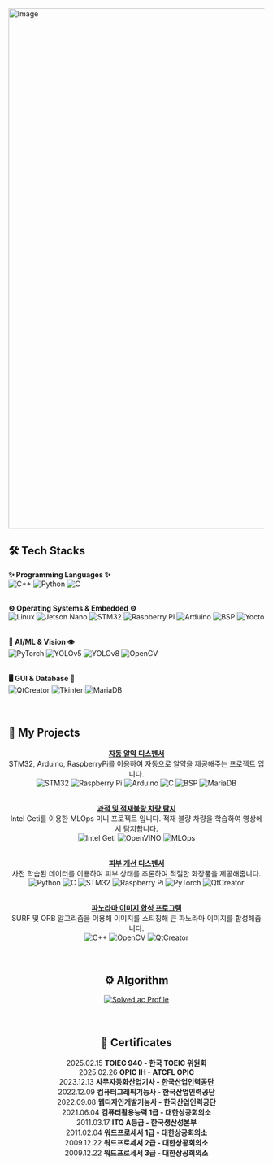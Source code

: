 
<img width="1024" height="1024" alt="Image" src="https://github.com/user-attachments/assets/70105da9-1df4-4adb-9dee-2aea7590bc4b" />




## 🛠️ Tech Stacks

**✨ Programming Languages ✨**
<br>
![C++](https://img.shields.io/badge/C%2B%2B-00599C?style=for-the-badge&logo=c%2B%2B&logoColor=white)
![Python](https://img.shields.io/badge/Python-3776AB?style=for-the-badge&logo=python&logoColor=white)
![C](https://img.shields.io/badge/C-A8B9CC?style=for-the-badge&logo=c&logoColor=white)
<br><br>

**⚙️ Operating Systems & Embedded ⚙️**
<br>
![Linux](https://img.shields.io/badge/Linux-FCC624?style=for-the-badge&logo=linux&logoColor=black)
![Jetson Nano](https://img.shields.io/badge/Jetson%20Nano-24A66C?style=for-the-badge&logo=nvidia&logoColor=white)
![STM32](https://img.shields.io/badge/STM32-00366D?style=for-the-badge&logo=stmicroelectronics&logoColor=white)
![Raspberry Pi](https://img.shields.io/badge/Raspberry%20Pi-C51A4A?style=for-the-badge&logo=raspberrypi&logoColor=white)
![Arduino](https://img.shields.io/badge/Arduino-00979D?style=for-the-badge&logo=arduino&logoColor=white)
![BSP](https://img.shields.io/badge/BSP-FF9900?style=for-the-badge&logoColor=white)
![Yocto](https://img.shields.io/badge/Yocto-0077B6?style=for-the-badge&logo=yocto&logoColor=white)
<br><br>

**🧠 AI/ML & Vision 👁️**
<br>
![PyTorch](https://img.shields.io/badge/PyTorch-EE4C2C?style=for-the-badge&logo=pytorch&logoColor=white)
![YOLOv5](https://img.shields.io/badge/YOLOv5-000000?style=for-the-badge&logo=ultralytics&logoColor=white)
![YOLOv8](https://img.shields.io/badge/YOLOv8-000000?style=for-the-badge&logo=ultralytics&logoColor=white)
![OpenCV](https://img.shields.io/badge/OpenCV-5C3EE8?style=for-the-badge&logo=opencv&logoColor=white)
<br><br>

**🖥️ GUI & Database 💾**
<br>
![QtCreator](https://img.shields.io/badge/QtCreator-41CD52?style=for-the-badge&logo=qt&logoColor=white)
![Tkinter](https://img.shields.io/badge/Tkinter-2D6284?style=for-the-badge&logo=python&logoColor=white)
![MariaDB](https://img.shields.io/badge/MariaDB-003545?style=for-the-badge&logo=mariadb&logoColor=white)
<br><br><br>

## 🚀 My Projects

<div align="center">

**[자동 알약 디스펜서](https://github.com/bbangx2/intel_mini_project_1.git)**
<br>
STM32, Arduino, RaspberryPi를 이용하여 자동으로 알약을 제공해주는 프로젝트 입니다.
<br>
![STM32](https://img.shields.io/badge/STM32-00366D?style=for-the-badge&logo=stmicroelectronics&logoColor=white)
![Raspberry Pi](https://img.shields.io/badge/Raspberry%20Pi-C51A4A?style=for-the-badge&logo=raspberrypi&logoColor=white)
![Arduino](https://img.shields.io/badge/Arduino-00979D?style=for-the-badge&logo=arduino&logoColor=white)
![C](https://img.shields.io/badge/C-A8B9CC?style=for-the-badge&logo=c&logoColor=white)
![BSP](https://img.shields.io/badge/BSP-FF9900?style=for-the-badge&logoColor=white)
![MariaDB](https://img.shields.io/badge/MariaDB-003545?style=for-the-badge&logo=mariadb&logoColor=white)
<br><br>

**[과적 및 적재불량 차량 탐지](https://github.com/bbangx2/MLOps_mini_project.git)**
<br>
Intel Geti를 이용한 MLOps 미니 프로젝트 입니다. 적재 불량 차량을 학습하여 영상에서 탐지합니다. 
<br>
![Intel Geti](https://img.shields.io/badge/Intel%20Geti-0071C5?style=for-the-badge&logoColor=white)
![OpenVINO](https://img.shields.io/badge/OpenVINO-660099?style=for-the-badge&logo=intel&logoColor=white)
![MLOps](https://img.shields.io/badge/MLOps-FF6F00?style=for-the-badge&logo=amazonaws&logoColor=white)
<br><br>

**[피부 개선 디스펜서](https://github.com/tmdduq1023/Intel07_Intelproject_Team3.git)**
<br>
사전 학습된 데이터를 이용하여 피부 상태를 추론하여 적절한 화장품을 제공해줍니다.
<br>
![Python](https://img.shields.io/badge/Python-3776AB?style=for-the-badge&logo=python&logoColor=white)
![C](https://img.shields.io/badge/C-A8B9CC?style=for-the-badge&logo=c&logoColor=white)
![STM32](https://img.shields.io/badge/STM32-00366D?style=for-the-badge&logo=stmicroelectronics&logoColor=white)
![Raspberry Pi](https://img.shields.io/badge/Raspberry%20Pi-C51A4A?style=for-the-badge&logo=raspberrypi&logoColor=white)
![PyTorch](https://img.shields.io/badge/PyTorch-EE4C2C?style=for-the-badge&logo=pytorch&logoColor=white)
![QtCreator](https://img.shields.io/badge/QtCreator-41CD52?style=for-the-badge&logo=qt&logoColor=white)
<br><br>

**[파노라마 이미지 합성 프로그램](https://github.com/SulfurCamp/Intel_OpenCV_Project_Team2.git)**
<br>
SURF 및 ORB 알고리즘을 이용해 이미지를 스티칭해 큰 파노라마 이미지를 합성해줍니다.
<br>
![C++](https://img.shields.io/badge/C%2B%2B-00599C?style=for-the-badge&logo=c%2B%2B&logoColor=white)
![OpenCV](https://img.shields.io/badge/OpenCV-5C3EE8?style=for-the-badge&logo=opencv&logoColor=white)
![QtCreator](https://img.shields.io/badge/QtCreator-41CD52?style=for-the-badge&logo=qt&logoColor=white)
<br><br><br>

## ⚙️ Algorithm
[![Solved.ac Profile](http://mazassumnida.wtf/api/v2/generate_badge?boj=hkt7136)](https://solved.ac/hkt7136)
<br><br><br>

## 📜 Certificates
2025.02.15 **TOIEC 940 - 한국 TOEIC 위원회**<br>
2025.02.26 **OPIC IH - ATCFL OPIC**<br>
2023.12.13 **사무자동화산업기사 - 한국산업인력공단**<br>
2022.12.09 **컴퓨터그래픽기능사 - 한국산업인력공단**<br>
2022.09.08 **웹디자인개발기능사 - 한국산업인력공단**<br>
2021.06.04 **컴퓨터활용능력 1급 - 대한상공회의소**<br>
2011.03.17 **ITQ A등급 - 한국생산성본부**<br>
2011.02.04 **워드프로세서 1급 - 대한상공회의소**<br>
2009.12.22 **워드프로세서 2급 - 대한상공회의소**<br>
2009.12.22 **워드프로세서 3급 - 대한상공회의소**<br>
</div>

</div>
